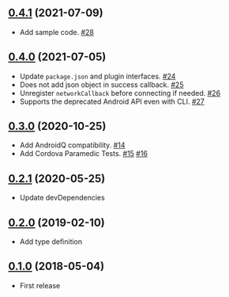 ## [0.4.1](https://github.com/sushichop/cordova-plugin-wifi-manager/releases/tag/0.4.1) (2021-07-09)

- Add sample code. [#28](https://github.com/sushichop/cordova-plugin-wifi-manager/pull/28)

## [0.4.0](https://github.com/sushichop/cordova-plugin-wifi-manager/releases/tag/0.4.0) (2021-07-05)

- Update `package.json` and plugin interfaces. [#24](https://github.com/sushichop/cordova-plugin-wifi-manager/pull/24)
- Does not add json object in success callback. [#25](https://github.com/sushichop/cordova-plugin-wifi-manager/pull/25)
- Unregister `networkCallback` before connecting if needed. [#26](https://github.com/sushichop/cordova-plugin-wifi-manager/pull/26)
- Supports the deprecated Android API even with CLI. [#27](https://github.com/sushichop/cordova-plugin-wifi-manager/pull/27)

## [0.3.0](https://github.com/sushichop/cordova-plugin-wifi-manager/tree/0.3.0) (2020-10-25)

- Add AndroidQ compatibility. [#14](https://github.com/sushichop/cordova-plugin-wifi-manager/pull/14)
- Add Cordova Paramedic Tests. [#15](https://github.com/sushichop/cordova-plugin-wifi-manager/pull/15) [#16](https://github.com/sushichop/cordova-plugin-wifi-manager/pull/16)

## [0.2.1](https://github.com/sushichop/cordova-plugin-wifi-manager/tree/0.2.1) (2020-05-25)

- Update devDependencies

## [0.2.0](https://github.com/sushichop/cordova-plugin-wifi-manager/tree/0.2.0) (2019-02-10)

- Add type definition

## [0.1.0](https://github.com/sushichop/cordova-plugin-wifi-manager/tree/0.1.0) (2018-05-04)

- First release
